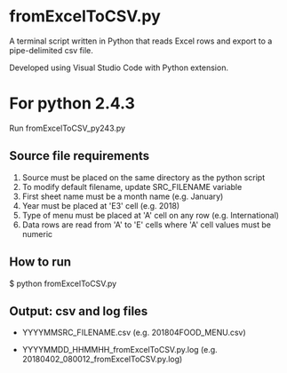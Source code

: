 # fromExcelToCSV.py

A terminal script written in Python that reads Excel rows and export to a pipe-delimited csv file.

Developed using Visual Studio Code with Python extension.

# For python 2.4.3

Run fromExcelToCSV_py243.py

## Source file requirements
1. Source must be placed on the same directory as the python script
2. To modify default filename, update SRC_FILENAME variable
3. First sheet name must be a month name (e.g. January)
4. Year must be placed at 'E3' cell (e.g. 2018)
5. Type of menu must be placed at 'A' cell on any row (e.g. International)
6. Data rows are read from 'A' to 'E' cells where 'A' cell values must be numeric

## How to run

$ python fromExcelToCSV.py

## Output: csv and log files
- YYYYMMSRC_FILENAME.csv
(e.g. 201804FOOD_MENU.csv)

- YYYYMMDD_HHMMHH_fromExcelToCSV.py.log
(e.g. 20180402_080012_fromExcelToCSV.py.log)